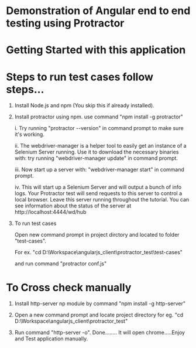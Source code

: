 # Demonstration of Angular end to end testing using Protractor

# Getting Started with this application
#
# 

# 
# 
# Steps to run test cases follow steps...

1. Install Node.js and npm (You skip this if already installed).

2. Install protractor using npm. use command "npm install -g protractor"

	i. Try running "protractor --version" in command prompt to make sure it's working.

	ii. The webdriver-manager is a helper tool to easily get an instance of a Selenium Server running. Use it to download the 			necessary binaries with: try running "webdriver-manager update"  in command prompt.

	iii. Now start up a server with: "webdriver-manager start" in command prompt.

	iv. This will start up a Selenium Server and will output a bunch of info logs. Your Protractor test will send requests to this 		server to control a local browser. Leave this server running throughout the tutorial. You can see information about the status 	   of the server at http://localhost:4444/wd/hub

3. To run test cases 
	
	Open new command prompt in project dirctory and located to folder "test-cases".

	For ex. "cd D:\Workspace\angularjs_client\protractor_test\test-cases"

	and run command "protractor conf.js"

#
#
# To Cross check manually

1. Install http-server np module by command "npm install -g http-server"

2. Open a new command prompt and locate project directory 
	for eg. "cd D:\Workspace\angularjs_client\protractor_test"

3. Run command "http-server -o". Done........ It will open chrome.....Enjoy and Test application manually.
